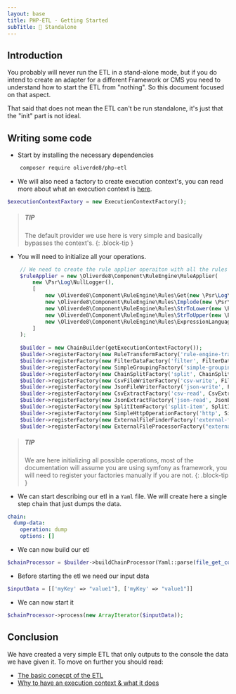 ```yaml
---
layout: base
title: PHP-ETL - Getting Started
subTitle: 🐘 Standalone 
---
```


## Introduction

You probably will never run the ETL in a stand-alone mode, but if you do intend to create an adapter
for a different Framework or CMS you need to understand how to start the ETL from "nothing". So this document 
focused on that aspect. 

That said that does not mean the ETL can't be run standalone, it's just that the "init" part is not ideal. 

## Writing some code

- Start by installing the necessary dependencies
```sh
    composer require oliverde8/php-etl
```

- We will also need a factory to create execution context's, you can read more about what an execution context is
[here](/doc/01-understand-the-etl/execution-context.html). 
```php
$executionContextFaxtory = new ExecutionContextFactory();
```

> ##### TIP
> The default provider we use here is very simple and basically bypasses the context's.
{: .block-tip }

- You will need to initialize all your operations.
```php
    // We need to create the rule applier operaiton with all the rules we have. Additional rules can be added.
    $ruleApplier = new \Oliverde8\Component\RuleEngine\RuleApplier(
        new \Psr\Log\NullLogger(),
        [
            new \Oliverde8\Component\RuleEngine\Rules\Get(new \Psr\Log\NullLogger()),
            new \Oliverde8\Component\RuleEngine\Rules\Implode(new \Psr\Log\NullLogger()),
            new \Oliverde8\Component\RuleEngine\Rules\StrToLower(new \Psr\Log\NullLogger()),
            new \Oliverde8\Component\RuleEngine\Rules\StrToUpper(new \Psr\Log\NullLogger()),
            new \Oliverde8\Component\RuleEngine\Rules\ExpressionLanguage(new \Psr\Log\NullLogger()),
        ]
    );
    
    $builder = new ChainBuilder(getExecutionContextFactory());
    $builder->registerFactory(new RuleTransformFactory('rule-engine-transformer', RuleTransformOperation::class, $ruleApplier));
    $builder->registerFactory(new FilterDataFactory('filter', FilterDataOperation::class, $ruleApplier));
    $builder->registerFactory(new SimpleGroupingFactory('simple-grouping', SimpleGroupingOperation::class));
    $builder->registerFactory(new ChainSplitFactory('split', ChainSplitOperation::class, $builder));
    $builder->registerFactory(new CsvFileWriterFactory('csv-write', FileWriterOperation::class));
    $builder->registerFactory(new JsonFileWriterFactory('json-write', FileWriterOperation::class));
    $builder->registerFactory(new CsvExtractFactory('csv-read', CsvExtractOperation::class));
    $builder->registerFactory(new JsonExtractFactory('json-read', JsonExtractOperation::class));
    $builder->registerFactory(new SplitItemFactory('split-item', SplitItemOperation::class));
    $builder->registerFactory(new SimpleHttpOperationFactory('http', SimpleHttpOperation::class));
    $builder->registerFactory(new ExternalFileFinderFactory('external-file-finder-local', ExternalFileFinderOperation::class, new LocalFileSystem("/")));
    $builder->registerFactory(new ExternalFileProcessorFactory("external-file-processor", ExternalFileProcessorOperation::class));
```

> ##### TIP
> We are here initializing all possible operations, most of the documentation
> will assume you are using symfony as framework, you will need to register your factories manually
> if you are not.
{: .block-tip }


- We can start describing our etl in a `Yaml` file. We will create here a single step chain that just dumps the data.
```yaml
chain:
  dump-data:
    operation: dump
    options: []
```

- We can now build our etl
```php
$chainProcessor = $builder->buildChainProcessor(Yaml::parse(file_get_contents($fileName)),[]);
```

- Before starting the etl we need our input data
```php
$inputData = [['myKey' => "value1"], ['myKey' => "value1"]]
```

- We can now start it
```php
$chainProcessor->process(new ArrayIterator($inputData));
```

## Conclusion

We have created a very simple ETL that only outputs to the console the data we have given it. To move on further you 
should read: 

- [The basic conecpt of the ETL](/doc/01-understand-the-etl/the-concept.html)
- [Why to have an execution context & what it does](/doc/01-understand-the-etl/execution-context.html)